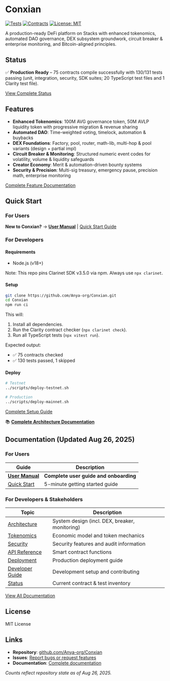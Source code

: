 # Conxian

[![Tests](https://img.shields.io/badge/Tests-130%2F131%20Passing-green)](https://github.com/Anya-org/Conxian)
[![Contracts](https://img.shields.io/badge/Contracts-75%20Compiled-blue)](https://github.com/Anya-org/Conxian)
[![License: MIT](https://img.shields.io/badge/License-MIT-yellow.svg)](https://opensource.org/licenses/MIT)

A production-ready DeFi platform on Stacks with enhanced tokenomics, automated DAO governance, DEX subsystem groundwork, circuit breaker & enterprise monitoring, and Bitcoin-aligned principles.

## Status

✅ **Production Ready** – 75 contracts compile successfully with 130/131 tests passing (unit, integration, security, SDK suites; 20 TypeScript test files and 1 Clarity test file).

[View Complete Status](./documentation/STATUS.md)

## Features

- **Enhanced Tokenomics**: 100M AVG governance token, 50M AVLP liquidity token with progressive migration & revenue sharing
- **Automated DAO**: Time-weighted voting, timelock, automation & buybacks
- **DEX Foundations**: Factory, pool, router, math-lib, multi-hop & pool variants (design + partial impl)
- **Circuit Breaker & Monitoring**: Structured numeric event codes for volatility, volume & liquidity safeguards
- **Creator Economy**: Merit & automation-driven bounty systems
- **Security & Precision**: Multi-sig treasury, emergency pause, precision math, enterprise monitoring

[Complete Feature Documentation](./documentation/)

## Quick Start

### For Users
**New to Conxian?** → [**User Manual**](./documentation/USER_MANUAL.md) | [Quick Start Guide](./documentation/QUICK_START.md)

### For Developers

#### Requirements

- Node.js (v18+)
  
Note: This repo pins Clarinet SDK v3.5.0 via npm. Always use `npx clarinet`.

#### Setup

```bash
git clone https://github.com/Anya-org/Conxian.git
cd Conxian
npm run ci
```

This will:
1.  Install all dependencies.
2.  Run the Clarity contract checker (`npx clarinet check`).
3.  Run all TypeScript tests (`npx vitest run`).

Expected output:
- ✅ 75 contracts checked
- ✅ 130 tests passed, 1 skipped

#### Deploy

```bash
# Testnet
../scripts/deploy-testnet.sh

# Production  
../scripts/deploy-mainnet.sh
```

[Complete Setup Guide](./documentation/DEVELOPER_GUIDE.md)

📚 **[Complete Architecture Documentation](./documentation/)**

## Documentation (Updated Aug 26, 2025)

### For Users
| Guide | Description |
|-------|-------------|
| [**User Manual**](./documentation/USER_MANUAL.md) | **Complete user guide and onboarding** |
| [Quick Start](./documentation/QUICK_START.md) | 5-minute getting started guide |

### For Developers & Stakeholders
| Topic | Description |
|-------|-------------|
| [Architecture](./documentation/ARCHITECTURE.md) | System design (incl. DEX, breaker, monitoring) |
| [Tokenomics](./documentation/TOKENOMICS.md) | Economic model and token mechanics |
| [Security](./documentation/SECURITY.md) | Security features and audit information |
| [API Reference](./documentation/API_REFERENCE.md) | Smart contract functions |
| [Deployment](./documentation/DEPLOYMENT.md) | Production deployment guide |
| [Developer Guide](./documentation/DEVELOPER_GUIDE.md) | Development setup and contributing |
| [Status](./documentation/STATUS.md) | Current contract & test inventory |

[View All Documentation](./documentation/)

## License

MIT License

## Links

- **Repository**: [github.com/Anya-org/Conxian](https://github.com/Anya-org/Conxian)
- **Issues**: [Report bugs or request features](https://github.com/Anya-org/Conxian/issues)
- **Documentation**: [Complete documentation](./documentation/)

*Counts reflect repository state as of Aug 26, 2025.*
